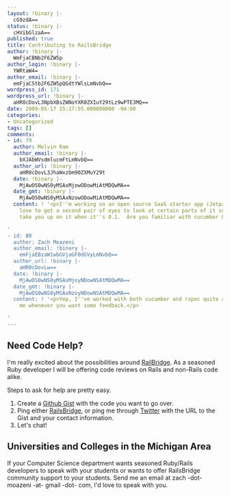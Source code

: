 ```yaml
---
layout: !binary |-
  cG9zdA==
status: !binary |-
  cHVibGlzaA==
published: true
title: Contributing to RailsBridge
author: !binary |-
  WmFjaCBNb2F6ZW5p
author_login: !binary |-
  YWRtaW4=
author_email: !binary |-
  emFjaC5tb2F6ZW5pQGdtYWlsLmNvbQ==
wordpress_id: 171
wordpress_url: !binary |-
  aHR0cDovL3NpbXBsZWNoYXR0ZXIuY29tLz9wPTE3MQ==
date: 2009-05-17 15:17:55.000000000 -04:00
categories:
- Uncategorized
tags: []
comments:
- id: 79
  author: Melvin Ram
  author_email: !binary |-
    bXJAbWVsdmlucmFtLmNvbQ==
  author_url: !binary |-
    aHR0cDovL3JhaWxzbm90ZXMuY29t
  date: !binary |-
    MjAwOS0wNS0yMSAxMjowODowMiAtMDQwMA==
  date_gmt: !binary |-
    MjAwOS0wNS0yMSAxNzowODowMiAtMDQwMA==
  content: ! '<p>I''m working on an open source SaaS starter app (Jetpack) and I would
    love to get a second pair of eyes to look at certain parts of it so I will likely
    take you up on it when it''s 0.1.  Are you familiar with cucumber &amp; rspec?</p>

'
- id: 80
  author: Zach Moazeni
  author_email: !binary |-
    emFjaEBzaW1wbGVjaGF0dGVyLmNvbQ==
  author_url: !binary |-
    aHR0cDovLw==
  date: !binary |-
    MjAwOS0wNS0yMSAxMjoyNDowNSAtMDQwMA==
  date_gmt: !binary |-
    MjAwOS0wNS0yMSAxNzoyNDowNSAtMDQwMA==
  content: ! '<p>Yep, I''ve worked with both cucumber and rspec quite a bit.  Ping
    me whenever you want some feedback.</p>

'
---
```

## Need Code Help?

I'm really excited about the possibilities around [RailBridge](http://railsbridge.org/). As a seasoned Ruby developer I will be offering code reviews on Rails and non-Rails code alike.

Steps to ask for help are pretty easy.

1. Create a [Github Gist](http://gist.github.com) with the code you want to go over.
1. Ping either [RailsBridge](http://groups.google.com/group/railsbridge), or ping me through [Twitter](http://twitter.com/zmoazeni) with the URL to the Gist and your contact information.
1. Let's chat!

## Universities and Colleges in the Michigan Area

If your Computer Science department wants seasoned Ruby/Rails developers to speak with your students or wants to offer RailsBridge community support to your students. Send me an email at zach -dot- moazeni -at- gmail -dot- com, I'd love to speak with you.
